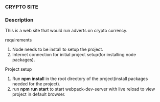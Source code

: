 ### CRYPTO SITE

### Description
This is a web site that would run adverts on crypto currency.

requirements
1. Node needs to be install to setup the project.
2. Internet connection for initial project setup(for installing node packages).

Project setup
1. Run **npm install** in the root directory of the project(install packages needed for the project).
3. run **npm run start** to start webpack-dev-server with live reload to view project in default browser.